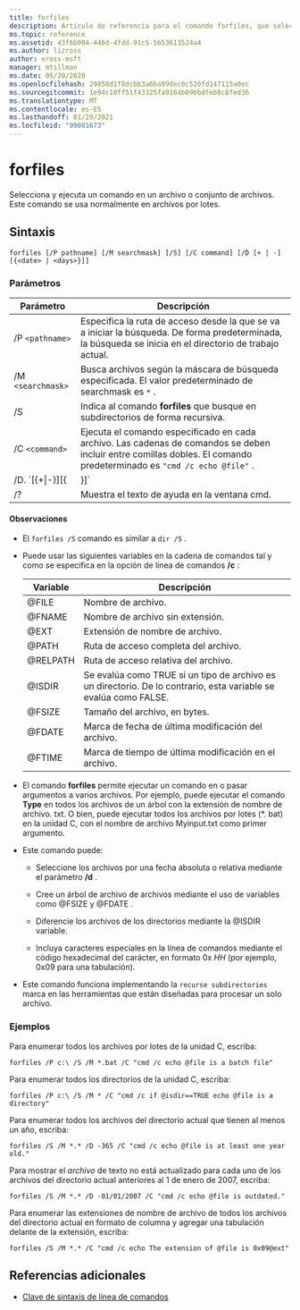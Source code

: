 ```yaml
---
title: forfiles
description: Artículo de referencia para el comando forfiles, que selecciona y ejecuta un comando en un archivo o conjunto de archivos.
ms.topic: reference
ms.assetid: 43f6b004-446d-4fdd-91c5-5653613524a4
ms.author: lizross
author: eross-msft
manager: mtillman
ms.date: 05/20/2020
ms.openlocfilehash: 29858d1f8dcbb3a6ba99dec0c520fd147115a0ec
ms.sourcegitcommit: 1e94c10ff51f43325fa9184b09bbdfeb8c8fed36
ms.translationtype: MT
ms.contentlocale: es-ES
ms.lasthandoff: 01/29/2021
ms.locfileid: "99081673"
---
```

# <a name="forfiles"></a>forfiles

Selecciona y ejecuta un comando en un archivo o conjunto de archivos. Este comando se usa normalmente en archivos por lotes.

## <a name="syntax"></a>Sintaxis

```
forfiles [/P pathname] [/M searchmask] [/S] [/C command] [/D [+ | -] [{<date> | <days>}]]
```

### <a name="parameters"></a>Parámetros

| Parámetro | Descripción |
| --------- | ----------- |
| /P `<pathname>` | Especifica la ruta de acceso desde la que se va a iniciar la búsqueda. De forma predeterminada, la búsqueda se inicia en el directorio de trabajo actual. |
| /M `<searchmask>` | Busca archivos según la máscara de búsqueda especificada. El valor predeterminado de searchmask es `*` . |
| /S | Indica al comando **forfiles** que busque en subdirectorios de forma recursiva. |
| /C `<command>` | Ejecuta el comando especificado en cada archivo. Las cadenas de comandos se deben incluir entre comillas dobles. El comando predeterminado es `"cmd /c echo @file"` . |
| /D. `[{+\|-}][{<date> | <days>}]` | Selecciona los archivos con una fecha de última modificación dentro del período de tiempo especificado:<ul><li>Selecciona los archivos con una fecha de última modificación posterior o igual a ( **+** ) o anterior o igual a ( **-** ) la fecha especificada, donde la *fecha* tiene el formato mm/dd/aaaa.</li><li>Selecciona los archivos con una fecha de última modificación posterior o igual a ( **+** ) la fecha actual más el número de días especificado, o anterior o igual a ( **-** ) la fecha actual menos el número de días especificado.</li><li>Los valores válidos para los *días* incluyen cualquier número en el intervalo comprendido entre 0 y 32768. Si no se especifica ningún signo, **+** se usa de forma predeterminada.</li></ul> |
| /? | Muestra el texto de ayuda en la ventana cmd. |

#### <a name="remarks"></a>Observaciones

- El `forfiles /S` comando es similar a `dir /S` .

- Puede usar las siguientes variables en la cadena de comandos tal y como se especifica en la opción de línea de comandos **/c** :

    | Variable | Descripción |
    | -------- | ----------- |
    | @FILE | Nombre de archivo. |
    | @FNAME | Nombre de archivo sin extensión. |
    | @EXT | Extensión de nombre de archivo. |
    | @PATH | Ruta de acceso completa del archivo. |
    | @RELPATH | Ruta de acceso relativa del archivo. |
    | @ISDIR | Se evalúa como TRUE si un tipo de archivo es un directorio. De lo contrario, esta variable se evalúa como FALSE. |
    | @FSIZE | Tamaño del archivo, en bytes. |
    | @FDATE | Marca de fecha de última modificación del archivo. |
    | @FTIME | Marca de tiempo de última modificación en el archivo. |

- El comando **forfiles** permite ejecutar un comando en o pasar argumentos a varios archivos. Por ejemplo, puede ejecutar el comando **Type** en todos los archivos de un árbol con la extensión de nombre de archivo. txt. O bien, puede ejecutar todos los archivos por lotes (*. bat) en la unidad C, con el nombre de archivo Myinput.txt como primer argumento.

- Este comando puede:

    - Seleccione los archivos por una fecha absoluta o relativa mediante el parámetro **/d** .

    - Cree un árbol de archivo de archivos mediante el uso de variables como @FSIZE y @FDATE .

    - Diferencie los archivos de los directorios mediante la @ISDIR variable.

    - Incluya caracteres especiales en la línea de comandos mediante el código hexadecimal del carácter, en formato 0x *HH* (por ejemplo, 0x09 para una tabulación).

- Este comando funciona implementando la `recurse subdirectories` marca en las herramientas que están diseñadas para procesar un solo archivo.

### <a name="examples"></a>Ejemplos

Para enumerar todos los archivos por lotes de la unidad C, escriba:

```
forfiles /P c:\ /S /M *.bat /C "cmd /c echo @file is a batch file"
```

Para enumerar todos los directorios de la unidad C, escriba:

```
forfiles /P c:\ /S /M * /C "cmd /c if @isdir==TRUE echo @file is a directory"
```

Para enumerar todos los archivos del directorio actual que tienen al menos un año, escriba:

```
forfiles /S /M *.* /D -365 /C "cmd /c echo @file is at least one year old."
```

Para mostrar el *archivo* de texto no está actualizado para cada uno de los archivos del directorio actual anteriores al 1 de enero de 2007, escriba:

```
forfiles /S /M *.* /D -01/01/2007 /C "cmd /c echo @file is outdated."
```

Para enumerar las extensiones de nombre de archivo de todos los archivos del directorio actual en formato de columna y agregar una tabulación delante de la extensión, escriba:

```
forfiles /S /M *.* /C "cmd /c echo The extension of @file is 0x09@ext"
```

## <a name="additional-references"></a>Referencias adicionales

- [Clave de sintaxis de línea de comandos](command-line-syntax-key.md)
